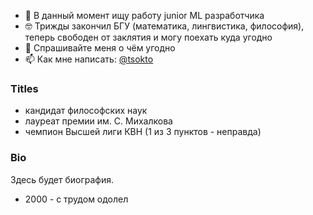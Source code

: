<!--
### Всем привет 👋
**ts-zhigmytov/tsokto** очень ✨ _важный_ ✨ репозиторий, потому что его `README.md` (этот файл) будет висеть в профиле.
Оформление и код попячены у Yorko

Here are some ideas to get you started:

- 🔭 I’m currently working at Elsevier on various NLP tasks
- 🌱 I’m currently learning ...
- 👯 I’m looking to collaborate on ...
- 🤔 I’m looking for help with ...
- 💬 Ask me about ...
- 📫 How to reach me: ...
- 😄 Pronouns: ...
- ⚡ Fun fact: ...
-->

- 🔭 В данный момент ищу работу junior ML разработчика
- 🤓 Трижды закончил БГУ (математика, лингвистика, философия), теперь свободен от заклятия и могу поехать куда угодно
- 💬 Спрашивайте меня о чём угодно
- 📫 Как мне написать: [@tsokto](https://t.me/tsokto)

### Titles
- кандидат философских наук
- лауреат премии им. С. Михалкова
- чемпион Высшей лиги КВН
(1 из 3 пунктов - неправда)


### Bio 
Здесь будет биография. 

- 2000 - с трудом одолел 
